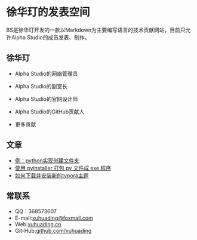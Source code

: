# 徐华玎的发表空间

BS是徐华玎开发的一款以Markdown为主要编写语言的技术贡献网站，目前只允许Alpha Studio的成员发表、制作。

## 徐华玎

* Alpha Studio的网络管理员

* Alpha Studio的副室长

* Alpha Studio的官网设计师

* Alpha Studio的GitHub贡献人

* 更多贡献

## 文章

* [例：python实现创建文件夹](https://xuhuading.github.io/bs/xuhuading/python01)
* [使用 pyinstaller 打包 py 文件成 exe 程序](https://xuhuading.github.io/bs/xuhuading/python02)
* [如何下载并安装新的typora主题](https://xuhuading.github.io/bs/xuhuading/ruanjian01)

## 常联系

* QQ：368573607
* E-mail:xuhuading@foxmail.com
* Web:[xuhuading.cn](http://www.xuhuading.cn)
* Git-Hub:[github.com/xuhuading](https://github.com/xuhuading/)